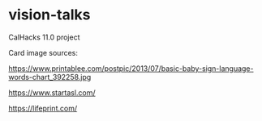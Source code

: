 # vision-talks
CalHacks 11.0 project


Card image sources:

https://www.printablee.com/postpic/2013/07/basic-baby-sign-language-words-chart_392258.jpg

https://www.startasl.com/

https://lifeprint.com/
